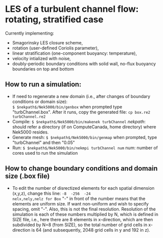 # LES of a turbulent channel flow: rotating, stratified case
Currently implementing:
* Smagorinsky LES closure scheme,
* rotation (user-defined Coriolis parameter),
* linear stratification (one-component buoyancy: temperature),
* velocity intialized with noise,
* doubly-periodic boundary conditions with solid wall, no-flux buoyancy boundaries on top and bottom

## How to run a simulation:
* If need to regenerate a new domain (i.e., after changes of boundary conditions or domain size):\
`$ $nekpath$/Nek5000/bin/genbox`
when prompted type "turbChannel.box". After it runs, copy the generated file:
`cp box.re2 turbChannel.re2`
* Compile:
`$ $nekpath$/Nek5000/bin/makenek turbChannel`
$nekpath$: should refer a directory (if on ComputeCanada, home directory) where Nek5000 resides.
* Generate mesh:
`$ $nekpath$/Nek5000/bin/genmap`
when prompted, type "turbChannel" and then "0.05"
* Run:
`$ $nekpath$/Nek5000/bin/nekmpi turbChannel num`
num: number of cores used to run the simulation

## How to change boundary conditions and domain size (.box file)
* To edit the number of disrectized elements for each spatial dimension (x,y,z), change this line:
`-8  -256  -24                                     nelx,nely,nelz for Box`
"-" in front of the number means that the elements are uniform size. If want non-uniform and wish to specify spacing, omit "-". Also, this is not the final resolution. Resolution of the simulation is each of these numbers multiplied by N, which is defined in SIZE file, i.e., here there are 8 elements in x-direction, which are then subdivided by N=8 (from SIZE), so the total number of grid cells in x-direction is 64 (and subsequently, 2048 grid cells in y and 192 in z).
